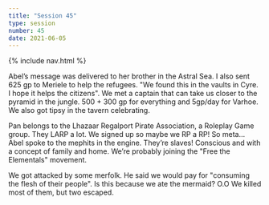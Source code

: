 ```yaml
---
title: "Session 45"
type: session
number: 45
date: 2021-06-05
---
```


{% include nav.html %}

Abel’s message was delivered to her brother in the Astral Sea. I also sent 625 gp to Meriele to help the refugees. "We found this in the vaults in Cyre. I hope it helps the citizens".
We met a captain that can take us closer to the pyramid in the jungle. 500 + 300 gp for everything and 5gp/day for Varhoe.
We also got tipsy in the tavern celebrating.

Pan belongs to the Lhazaar Regalport Pirate Association, a Roleplay Game group. They LARP a lot. We signed up so maybe we RP a RP! So meta…
Abel spoke to the mephits in the engine. They’re slaves! Conscious and with a concept of family and home. We’re probably joining the "Free the Elementals" movement.

We got attacked by some merfolk. He said we would pay for "consuming the flesh of their people". Is this because we ate the mermaid? O.O
We killed most of them, but two escaped.